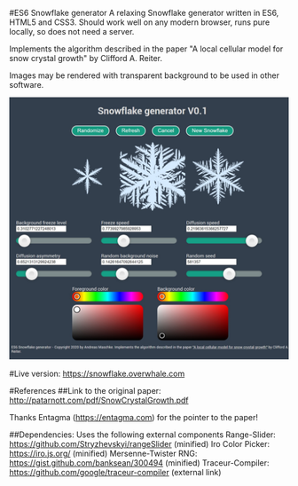 #ES6 Snowflake generator
A relaxing Snowflake generator written in ES6, HTML5 and CSS3. 
Should work well on any modern browser, runs pure locally, so does not need a server.

Implements the algorithm described in the paper "A local cellular model for snow crystal growth" by Clifford A. Reiter.

Images may be rendered with transparent background to be used in other software.

![Screenshot](screenshot.jpg)

#Live version: https://snowflake.overwhale.com

#References
##Link to the original paper:
http://patarnott.com/pdf/SnowCrystalGrowth.pdf

Thanks Entagma (https://entagma.com) for the pointer to the paper!

##Dependencies:
Uses the following external components
Range-Slider: https://github.com/Stryzhevskyi/rangeSlider (minified)
Iro Color Picker: https://iro.js.org/ (minified)
Mersenne-Twister RNG: https://gist.github.com/banksean/300494 (minified)
Traceur-Compiler: https://github.com/google/traceur-compiler (external link)